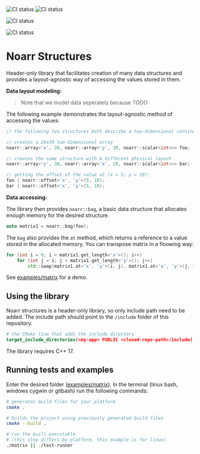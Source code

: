 ![CI status](https://github.com/ParaCoToUl/noarr/workflows/Noarr%20test%20ubuntu-latest%20-%20clang/badge.svg)
![CI status](https://github.com/ParaCoToUl/noarr/workflows/Noarr%20test%20ubuntu-latest%20-%20gcc/badge.svg)

![CI status](https://github.com/ParaCoToUl/noarr/workflows/Noarr%20test%20macosl/badge.svg)

![CI status](https://github.com/ParaCoToUl/noarr/workflows/Noarr%20test%20Win/badge.svg)

# Noarr Structures

Header-only library that facilitates creation of many data structures and provides a layout-agnostic way of accessing the values stored in them.

**Data layout modeling:**

> Note that we model data seperately because TODO

The following example demonstrates the layout-agnostic method of accessing the values:

```cpp
// the following two structures both describe a two-dimensional continuous array (matrix)

// creates a 20x30 two-dimensional array
noarr::array<'x', 20, noarr::array<'y', 30, noarr::scalar<int>>> foo;

// creates the same structure with A different physical layout
noarr::array<'y', 30, noarr::array<'x', 20, noarr::scalar<int>>> bar;

// getting the offset of the value at (x = 5; y = 10):
foo | noarr::offset<'x', 'y'>(5, 10);
bar | noarr::offset<'x', 'y'>(5, 10);
```

**Data accessing:**

The library then provides `noarr::bag`, a basic data structure that allocates enough memory for the desired structure.

```cpp
auto matrix1 = noarr::bag(foo);
```

The `bag` also provides the `at` method, which returns a reference to a value stored in the allocated memory. You can transpose matrix in a floowing way:

```cpp
for (int i = 0; i < matrix1.get_length<'x'>(); i++)
	for (int j = i; j < matrix1.get_length<'y'>(); j++)
		std::swap(matrix1.at<'x', 'y'>(i, j), matrix1.at<'x', 'y'>(j, i));
```

See [examples/matrix](examples/matrix "matrix example") for a demo.

## Using the library

Noarr structures is a header-only library, so only include path need to be added. The include path should point to the `/include` folder of this repository.

```cmake
# the CMake line that adds the include directory
target_include_directories(<my-app> PUBLIC <cloned-repo-path>/include)
```

The library requires C++ 17.


## Running tests and examples

Enter the desired folder ([examples/matrix](examples/matrix "matrix example")). In the terminal (linux bash, windows cygwin or gitbash) run the following commands:

```sh
# generates build files for your platform
cmake .

# builds the project using previously generated build files
cmake --build .

# run the built executable
# (this step differs by platform, this example is for linux)
./matrix || ./test-runner
```
